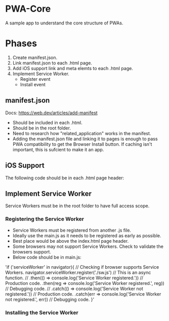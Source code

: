 # PWA-Core
 A sample app to understand the core structure of PWAs.

# Phases
1. Create manifest.json.  
2. Link manifest.json to each .html page.
3. Add iOS support link and meta elemts to each .html page.
4. Implement Service Worker.
    - Register event
    - Install event

## manifest.json
Docs: https://web.dev/articles/add-manifest 
- Should be included in each .html. 
- Should be in the root folder. 
- Need to research how "related_application" works in the manifest.
- Adding the manifest.json file and linking it to pages is enough to pass PWA compatibility to get the Browser Install button. If caching isn't important, this is sufcient to make it an app. 

## iOS Support
The following code should be in each .html page header:
<link rel="apple-touch-icon" href="./assets/app-images/apple-touch-icon.png">
<meta name="apple-mobile-web-app-status-bar" content="#FFE1C4">

## Implement Service Worker
Service Workers must be in the root folder to have full access scope.
### Registering the Service Worker
- Service Workers must be registered from another .js file. 
- Ideally use the main.js as it needs to be registered as early as possible. 
- Best place would be above the index.html page header.
- Some browsers may not support Service Workers. Check to validate the browsers support.
- Below code should be in main.js:

'if ('serviceWorker' in navigator){ // Checking if browser supports Service Workers.
    navigator.serviceWorker.register('./sw.js') // This is an async function.
        // .then(() => console.log('Service Worker registered.')) // Production code.
        .then(reg => console.log('Service Worker registered.', reg)) // Debugging code.
        // .catch(() => console.log('Service Worker not registered.')) // Production code.
        .catch(err => console.log('Service Worker not registered.', err)) // Debugging code.
}'
### Installing the Service Worker
